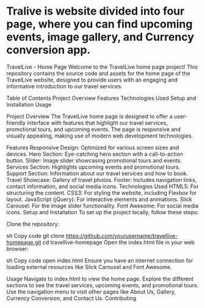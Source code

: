 # Tralive is website divided into four page, where you can find upcoming events, image gallery, and Currency conversion app.


TravelLive - Home Page
Welcome to the TravelLive home page project! This repository contains the source code and assets for the home page of the TravelLive website, designed to provide users with an engaging and informative introduction to our travel services.

Table of Contents
Project Overview
Features
Technologies Used
Setup and Installation
Usage

Project Overview
The TravelLive home page is designed to offer a user-friendly interface with features that highlight our travel services, promotional tours, and upcoming events. The page is responsive and visually appealing, making use of modern web development technologies.

Features
Responsive Design: Optimized for various screen sizes and devices.
Hero Section: Eye-catching hero section with a call-to-action button.
Slider: Image slider showcasing promotional tours and events.
Services Section: Highlights upcoming events and promotional tours.
Support Section: Information about our travel services and how to book.
Travel Showcase: Gallery of travel photos.
Footer: Includes navigation links, contact information, and social media icons.
Technologies Used
HTML5: For structuring the content.
CSS3: For styling the website, including Flexbox for layout.
JavaScript (jQuery): For interactive elements and animations.
Slick Carousel: For the image slider functionality.
Font Awesome: For social media icons.
Setup and Installation
To set up the project locally, follow these steps:

Clone the repository:

sh
Copy code
git clone https://github.com/yourusername/travellive-homepage.git
cd travellive-homepage
Open the index.html file in your web browser:

sh
Copy code
open index.html
Ensure you have an internet connection for loading external resources like Slick Carousel and Font Awesome.

Usage
Navigate to index.html to view the home page.
Explore the different sections to see the travel services, upcoming events, and promotional tours.
Use the navigation menu to visit other pages like About Us, Gallery, Currency Conversion, and Contact Us.
Contributing
